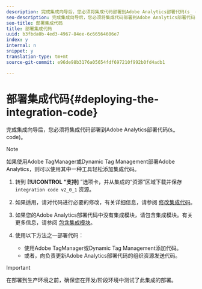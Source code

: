 ```yaml
---
description: 完成集成向导后，您必须将集成代码部署到Adobe Analytics部署代码(s_ code)。
seo-description: 完成集成向导后，您必须将集成代码部署到Adobe Analytics部署代码(s_ code)。
seo-title: 部署集成代码
title: 部署集成代码
uuid: b3fbda0b-4ed3-4967-84ee-6c66564606e7
index: y
internal: n
snippet: y
translation-type: tm+mt
source-git-commit: e96de98b3176a05654fdf697210f992b0fd4adb1

---
```



# 部署集成代码{#deploying-the-integration-code}

完成集成向导后，您必须将集成代码部署到Adobe Analytics部署代码(s_ code)。

>[!NOTE]
>
>如果使用Adobe TagManager或Dynamic Tag Management部署Adobe Analytics，则可以使用其中一种工具轻松添加集成代码。

1. 转到 **[!UICONTROL “支持]** ”选项卡，并从集成的“资源”区域下载并保存 `integration code v2_0_1` 资源。

1. 如果适用，请对代码进行必要的修改，有关详细信息，请参阅 [修改集成代码](../../demandbase-home/demandbase-deploying/demandbase-deploying-integration-code.md#concept-2e9e56282c9940d78e879aa45f70d855)。
1. 如果您的Adobe Analytics部署代码中没有集成模块，请包含集成模块。有关更多信息，请参阅 [包含集成模块](../../demandbase-home/demandbase-deploying/demandbase-including-integrate-module.md#concept-2cc81dff010a4da89b097a59476f8b6e)。
1. 使用以下方法之一部署代码：

   * 使用Adobe TagManager或Dynamic Tag Management添加代码。
   * 或者，向负责更新Adobe Analytics部署代码的组织资源发送代码。

>[!IMPORTANT]
>
>在部署到生产环境之前，确保您在开发/阶段环境中测试了此集成的部署。

